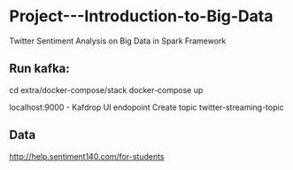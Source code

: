 # Project---Introduction-to-Big-Data
 Twitter Sentiment Analysis on Big Data in Spark Framework


## Run kafka:
cd extra/docker-compose/stack
docker-compose up

localhost:9000 - Kafdrop UI endopoint
Create topic twitter-streaming-topic

## Data
http://help.sentiment140.com/for-students 
